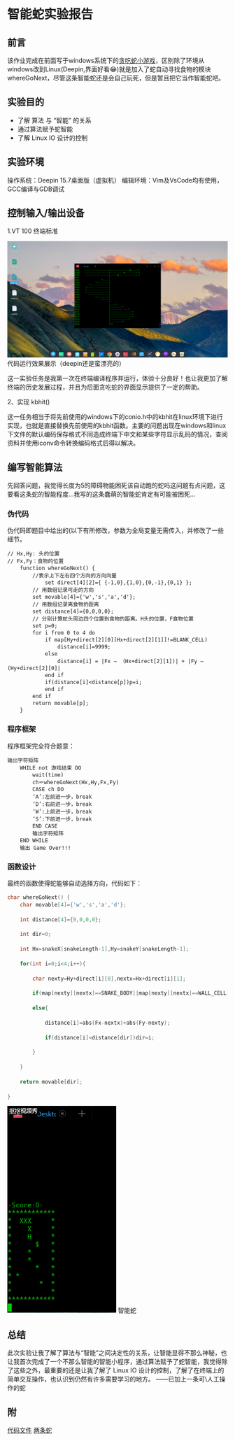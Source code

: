 # 智能蛇实验报告

## 前言

该作业完成在前面写于windows系统下的[贪吃蛇小游戏](lab12.md)，区别除了环境从windows改到Linux(Deepin,界面好看:joy:)就是加入了蛇自动寻找食物的模块whereGoNext，尽管这条智能蛇还是会自己玩死，但是暂且把它当作智能蛇吧。

## 实验目的
- 了解 算法 与 “智能” 的关系
- 通过算法赋予蛇智能
- 了解 Linux IO 设计的控制


## 实验环境

操作系统：Deepin 15.7桌面版（虚拟机）
编辑环境：Vim及VsCode均有使用，GCC编译与GDB调试


## 控制输入/输出设备

1.VT 100 终端标准

![](images/sin-demo.png)
代码运行效果展示（deepin还是蛮漂亮的）

这一实验任务是我第一次在终端编译程序并运行，体验十分良好！也让我更加了解终端的历史发展过程，并且为后面贪吃蛇的界面显示提供了一定的帮助。

2、实现 kbhit()

这一任务相当于将先前使用的windows下的conio.h中的kbhit在linux环境下进行实现，也就是直接替换先前使用的kbhit函数。主要的问题出现在windows和linux下文件的默认编码保存格式不同造成终端下中文和某些字符显示乱码的情况，查阅资料并使用iconv命令转换编码格式后得以解决。

## 编写智能算法

先回答问题，我觉得长度为5的障碍物能困死该自动跑的蛇吗这问题有点问题，这要看这条蛇的智能程度...我写的这条蠢萌的智能蛇肯定有可能被困死...

### 伪代码

伪代码即题目中给出的(以下有所修改，参数为全局变量无需传入，并修改了一些细节。

```
// Hx,Hy: 头的位置
// Fx,Fy：食物的位置
	function whereGoNext() {
		//表示上下左右四个方向的方向向量
    		set direct[4][2]={ {-1,0},{1,0},{0,-1},{0,1} };
		// 用数组记录可走的方向
		set movable[4]={'w','s','a','d'}; 
		// 用数组记录离食物的距离
		set distance[4]={0,0,0,0};
		// 分别计算蛇头周边四个位置到食物的距离。H头的位置，F食物位置
		set p=0;
		for i from 0 to 4 do
			if map[Hy+direct[2][0][Hx+direct[2][1]]!=BLANK_CELL)
				distance[i]=9999;
			else
				distance[i] = |Fx – （Hx+direct[2][1])| + |Fy – (Hy+direct[2][0]|
			end if
			if(distance[i]<distance[p])p=i;
			end if
		end if
		return movable[p];
	}
```

### 程序框架

程序框架完全符合题意：

```
输出字符矩阵
	WHILE not 游戏结束 DO
        wait(time)
		ch＝whereGoNext(Hx,Hy,Fx,Fy)
		CASE ch DO
		‘A’:左前进一步，break 
		‘D’:右前进一步，break    
		‘W’:上前进一步，break    
		‘S’:下前进一步，break    
		END CASE
		输出字符矩阵
	END WHILE
	输出 Game Over!!! 
```

### 函数设计


最终的函数使得蛇能够自动选择方向，代码如下：

```c
char whereGoNext() {
	char movable[4]={'w','s','a','d'};

	int distance[4]={0,0,0,0};

	int dir=0;

	int Hx=snakeX[snakeLength-1],Hy=snakeY[snakeLength-1];

	for(int i=0;i<4;i++){

		char nexty=Hy+direct[i][0],nextx=Hx+direct[i][1];

		if(map[nexty][nextx]==SNAKE_BODY||map[nexty][nextx]==WALL_CELL)distance[i]=9999;

		else{

			distance[i]=abs(Fx-nextx)+abs(Fy-nexty);

			if(distance[i]<distance[dir])dir=i;

		}

	}

	return movable[dir];

}
```

![](images/demo1.gif)
智能蛇

## 总结

此次实验让我了解了算法与“智能”之间决定性的关系，让智能显得不那么神秘，也让我首次完成了一个不那么智能的智能小程序，通过算法赋予了蛇智能，我觉得除了这些之外，最重要的还是让我了解了 Linux IO 设计的控制，了解了在终端上的简单交互操作，也认识到仍然有许多需要学习的地方。
——已加上一条可\人工操作的蛇

## 附

[代码文件](sources/snake_ai.c)
[两条蛇](sources/snake_ai_v2.0.c)
